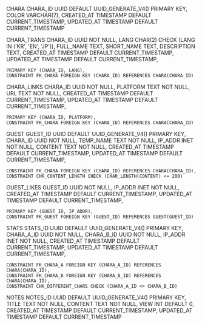 CHARA
	CHARA_ID UUID DEFAULT UUID_GENERATE_V4() PRIMARY KEY,
	COLOR VARCHAR(7),
	CREATED_AT TIMESTAMP DEFAULT CURRENT_TIMESTAMP,
	UPDATED_AT TIMESTAMP DEFAULT CURRENT_TIMESTAMP

CHARA_TRANS
	CHARA_ID UUID NOT NULL,
	LANG CHAR(2) CHECK (LANG IN ('KR', 'EN', 'JP')),
	FULL_NAME TEXT,
	SHORT_NAME TEXT,
	DESCRIPTION TEXT,
	CREATED_AT TIMESTAMP DEFAULT CURRENT_TIMESTAMP,
	UPDATED_AT TIMESTAMP DEFAULT CURRENT_TIMESTAMP,

	PRIMARY KEY (CHARA_ID, LANG),
	CONSTRAINT FK_CHARA FOREIGN KEY (CHARA_ID) REFERENCES CHARA(CHARA_ID)

CHARA_LINKS
	CHARA_ID UUID NOT NULL,
	PLATFORM TEXT NOT NULL,
	URL TEXT NOT NULL,
	CREATED_AT TIMESTAMP DEFAULT CURRENT_TIMESTAMP,
	UPDATED_AT TIMESTAMP DEFAULT CURRENT_TIMESTAMP,
	
	PRIMARY KEY (CHARA_ID, PLATFORM),
	CONSTRAINT FK_CHARA FOREIGN KEY (CHARA_ID) REFERENCES CHARA(CHARA_ID)

GUEST
	GUEST_ID UUID DEFAULT UUID_GENERATE_V4() PRIMARY KEY,
	CHARA_ID UUID NOT NULL,
	TEMP_NAME TEXT NOT NULL,
	IP_ADDR INET NOT NULL,
	CONTENT TEXT NOT NULL,
	CREATED_AT TIMESTAMP DEFAULT CURRENT_TIMESTAMP,
	UPDATED_AT TIMESTAMP DEFAULT CURRENT_TIMESTAMP,

	CONSTRAINT FK_CHARA FOREIGN KEY (CHARA_ID) REFERENCES CHARA(CHARA_ID),
	CONSTRAINT CHK_CONTENT_LENGTH CHECK (CHAR_LENGTH(CONTENT) <= 200)

GUEST_LIKES
	GUEST_ID UUID NOT NULL,
	IP_ADDR INET NOT NULL,
	CREATED_AT TIMESTAMP DEFAULT CURRENT_TIMESTAMP,
	UPDATED_AT TIMESTAMP DEFAULT CURRENT_TIMESTAMP,

	PRIMARY KEY (GUEST_ID, IP_ADDR),
	CONSTRAINT FK_GUEST FOREIGN KEY (GUEST_ID) REFERENCES GUEST(GUEST_ID)

STATS
	STATS_ID UUID DEFAULT UUID_GENERATE_V4() PRIMARY KEY,
	CHARA_A_ID UUID NOT NULL,
	CHARA_B_ID UUID NOT NULL,
	IP_ADDR INET NOT NULL,
	CREATED_AT TIMESTAMP DEFAULT CURRENT_TIMESTAMP,
	UPDATED_AT TIMESTAMP DEFAULT CURRENT_TIMESTAMP,

	CONSTRAINT FK_CHARA_A FOREIGN KEY (CHARA_A_ID) REFERENCES CHARA(CHARA_ID),
	CONSTRAINT FK_CHARA_B FOREIGN KEY (CHARA_B_ID) REFERENCES CHARA(CHARA_ID),
	CONSTRAINT CHK_DIFFERENT_CHARS CHECK (CHARA_A_ID <> CHARA_B_ID)

NOTES
	NOTES_ID UUID DEFAULT UUID_GENERATE_V4() PRIMARY KEY,
	TITLE TEXT NOT NULL,
	CONTENT TEXT NOT NULL,
	VIEW INT DEFAULT 0,
	CREATED_AT TIMESTAMP DEFAULT CURRENT_TIMESTAMP,
	UPDATED_AT TIMESTAMP DEFAULT CURRENT_TIMESTAMP